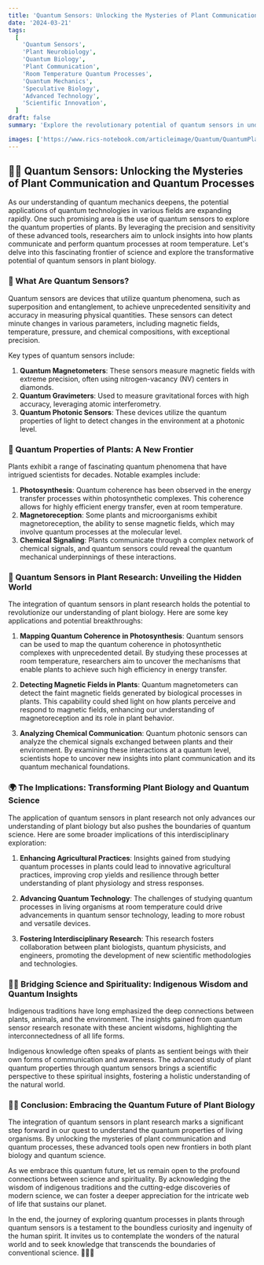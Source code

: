 ```yaml
---
title: 'Quantum Sensors: Unlocking the Mysteries of Plant Communication and Quantum Processes 🌱🔬✨'
date: '2024-03-21'
tags:
  [
    'Quantum Sensors',
    'Plant Neurobiology',
    'Quantum Biology',
    'Plant Communication',
    'Room Temperature Quantum Processes',
    'Quantum Mechanics',
    'Speculative Biology',
    'Advanced Technology',
    'Scientific Innovation',
  ]
draft: false
summary: 'Explore the revolutionary potential of quantum sensors in understanding the quantum properties of plants. Discover how these cutting-edge technologies could unveil the secrets of plant communication and quantum processes at room temperature, opening new frontiers in plant biology and quantum science. 🌿🔬✨'

images: ['https://www.rics-notebook.com/articleimage/Quantum/QuantumPlants.png']
---
```


## 🌿🔬 Quantum Sensors: Unlocking the Mysteries of Plant Communication and Quantum Processes

As our understanding of quantum mechanics deepens, the potential applications of quantum technologies in various fields are expanding rapidly. One such promising area is the use of quantum sensors to explore the quantum properties of plants. By leveraging the precision and sensitivity of these advanced tools, researchers aim to unlock insights into how plants communicate and perform quantum processes at room temperature. Let's delve into this fascinating frontier of science and explore the transformative potential of quantum sensors in plant biology.

### 🔭 What Are Quantum Sensors?

Quantum sensors are devices that utilize quantum phenomena, such as superposition and entanglement, to achieve unprecedented sensitivity and accuracy in measuring physical quantities. These sensors can detect minute changes in various parameters, including magnetic fields, temperature, pressure, and chemical compositions, with exceptional precision.

Key types of quantum sensors include:

1. **Quantum Magnetometers**: These sensors measure magnetic fields with extreme precision, often using nitrogen-vacancy (NV) centers in diamonds.
2. **Quantum Gravimeters**: Used to measure gravitational forces with high accuracy, leveraging atomic interferometry.
3. **Quantum Photonic Sensors**: These devices utilize the quantum properties of light to detect changes in the environment at a photonic level.

### 🌱 Quantum Properties of Plants: A New Frontier

Plants exhibit a range of fascinating quantum phenomena that have intrigued scientists for decades. Notable examples include:

1. **Photosynthesis**: Quantum coherence has been observed in the energy transfer processes within photosynthetic complexes. This coherence allows for highly efficient energy transfer, even at room temperature.
2. **Magnetoreception**: Some plants and microorganisms exhibit magnetoreception, the ability to sense magnetic fields, which may involve quantum processes at the molecular level.
3. **Chemical Signaling**: Plants communicate through a complex network of chemical signals, and quantum sensors could reveal the quantum mechanical underpinnings of these interactions.

### 🔬 Quantum Sensors in Plant Research: Unveiling the Hidden World

The integration of quantum sensors in plant research holds the potential to revolutionize our understanding of plant biology. Here are some key applications and potential breakthroughs:

1. **Mapping Quantum Coherence in Photosynthesis**: Quantum sensors can be used to map the quantum coherence in photosynthetic complexes with unprecedented detail. By studying these processes at room temperature, researchers aim to uncover the mechanisms that enable plants to achieve such high efficiency in energy transfer.

2. **Detecting Magnetic Fields in Plants**: Quantum magnetometers can detect the faint magnetic fields generated by biological processes in plants. This capability could shed light on how plants perceive and respond to magnetic fields, enhancing our understanding of magnetoreception and its role in plant behavior.

3. **Analyzing Chemical Communication**: Quantum photonic sensors can analyze the chemical signals exchanged between plants and their environment. By examining these interactions at a quantum level, scientists hope to uncover new insights into plant communication and its quantum mechanical foundations.

### 🌍 The Implications: Transforming Plant Biology and Quantum Science

The application of quantum sensors in plant research not only advances our understanding of plant biology but also pushes the boundaries of quantum science. Here are some broader implications of this interdisciplinary exploration:

1. **Enhancing Agricultural Practices**: Insights gained from studying quantum processes in plants could lead to innovative agricultural practices, improving crop yields and resilience through better understanding of plant physiology and stress responses.

2. **Advancing Quantum Technology**: The challenges of studying quantum processes in living organisms at room temperature could drive advancements in quantum sensor technology, leading to more robust and versatile devices.

3. **Fostering Interdisciplinary Research**: This research fosters collaboration between plant biologists, quantum physicists, and engineers, promoting the development of new scientific methodologies and technologies.

### 🌿✨ Bridging Science and Spirituality: Indigenous Wisdom and Quantum Insights

Indigenous traditions have long emphasized the deep connections between plants, animals, and the environment. The insights gained from quantum sensor research resonate with these ancient wisdoms, highlighting the interconnectedness of all life forms.

Indigenous knowledge often speaks of plants as sentient beings with their own forms of communication and awareness. The advanced study of plant quantum properties through quantum sensors brings a scientific perspective to these spiritual insights, fostering a holistic understanding of the natural world.

### 🌱🔬 Conclusion: Embracing the Quantum Future of Plant Biology

The integration of quantum sensors in plant research marks a significant step forward in our quest to understand the quantum properties of living organisms. By unlocking the mysteries of plant communication and quantum processes, these advanced tools open new frontiers in both plant biology and quantum science.

As we embrace this quantum future, let us remain open to the profound connections between science and spirituality. By acknowledging the wisdom of indigenous traditions and the cutting-edge discoveries of modern science, we can foster a deeper appreciation for the intricate web of life that sustains our planet.

In the end, the journey of exploring quantum processes in plants through quantum sensors is a testament to the boundless curiosity and ingenuity of the human spirit. It invites us to contemplate the wonders of the natural world and to seek knowledge that transcends the boundaries of conventional science. 🌿🔬✨
